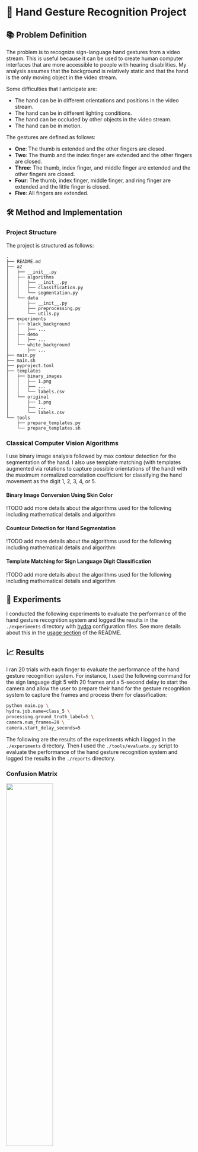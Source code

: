 # 🖖 Hand Gesture Recognition Project

## 📚 Problem Definition

The problem is to recognize sign-language hand gestures from a video stream. This is useful because it can be used to create human computer interfaces that are more accessible to people with hearing disabilities. My analysis assumes that the background is relatively static and that the hand is the only moving object in the video stream.

Some difficulties that I anticipate are:

- The hand can be in different orientations and positions in the video stream.
- The hand can be in different lighting conditions.
- The hand can be occluded by other objects in the video stream.
- The hand can be in motion.

The gestures are defined as follows:

- **One**: The thumb is extended and the other fingers are closed.
- **Two**: The thumb and the index finger are extended and the other fingers are closed.
- **Three**: The thumb, index finger, and middle finger are extended and the other fingers are closed.
- **Four**: The thumb, index finger, middle finger, and ring finger are extended and the little finger is closed.
- **Five**: All fingers are extended.

## 🛠️ Method and Implementation

### Project Structure

The project is structured as follows:

```
.
├── README.md
├── a2
│   ├── __init__.py
│   ├── algorithms
│   │   ├── __init__.py
│   │   ├── classification.py
│   │   └── segmentation.py
│   └── data
│       ├── __init__.py
│       ├── preprocessing.py
│       └── utils.py
├── experiments
│   ├── black_background
│   │   ├── ...
│   ├── demo
│   │   ├── ...
│   └── white_background
│       ├── ...
├── main.py
├── main.sh
├── pyproject.toml
├── templates
│   ├── binary_images
│   │   ├── 1.png
│   │   ├── ...
│   │   └── labels.csv
│   └── original
│       ├── 1.png
│       ├── ...
│       └── labels.csv
└── tools
    ├── prepare_templates.py
    └── prepare_templates.sh
```

### Classical Computer Vision Algorithms

I use binary image analysis followed by max contour detection for the segmentation of the hand. I also use template matching (with templates augmented via rotations to capture possible orientations of the hand) with the maximum normalized correlation coefficient for classifying the hand movement as the digit 1, 2, 3, 4, or 5.

#### Binary Image Conversion Using Skin Color

!TODO add more details about the algorithms used for the following including mathematical details and algorithm

#### Countour Detection for Hand Segmentation

!TODO add more details about the algorithms used for the following including mathematical details and algorithm

#### Template Matching for Sign Language Digit Classification

!TODO add more details about the algorithms used for the following including mathematical details and algorithm

## 🔬 Experiments

I conducted the following experiments to evaluate the performance of the hand gesture recognition system and logged the results in the `./experiments` directory with [hydra](https://hydra.cc/docs/intro/) configuration files. See more details about this in the [usage section](#-usage) of the README.

## 📈 Results

I ran 20 trials with each finger to evaluate the performance of the hand gesture recognition system. For instance, I used the following command for the sign language digit 5 with 20 frames and a 5-second delay to start the camera and allow the user to prepare their hand for the gesture recognition system to capture the frames and process them for classification:

```bash
python main.py \
hydra.job.name=class_5 \
processing.ground_truth_label=5 \
camera.num_frames=20 \
camera.start_delay_seconds=5
```

The following are the results of the experiments which I logged in the `./experiments` directory. Then I used the `./tools/evaluate.py` script to evaluate the performance of the hand gesture recognition system and logged the results in the `./reports` directory.


### Confusion Matrix

<img src="./reports/confusion_matrix.png" width="50%">

Along with the program, submit the following information about your graphics program:

An overall description
How the graphics respond to different hand shapes and/or gestures
Interesting and fun aspects of the graphics display

## 🎮 Demo

### 📦 Setup

The project is implemented in Python 3.10. The dependencies are managed using Poetry. To install the dependencies, run the following commands:

```bash
# create a virtual environment
python -m venv .venv
# activate the virtual environment
source .venv/bin/activate
# install the dependencies
poetry install
```

## 🚀 Usage

To run the live demo follow the instructions below. The demo will start the camera and display the live feed. The program will then wait for a few seconds (`start_delay_seconds`) to allow the camera to adjust to the lighting conditions and user to prepare the motion. **Note, that only content inside of the green bounding box will be processed, so that is where the user should put their hand.** After the delay, the program will start capturing frames (`num_frames_to_save`) and processing them. The program will display the processed frames and the classification results in real-time. The program will also save the binary image and processed frames to the specified directory (`save_dir`).

### Slight Technical Limitations

The program works best when the user tries to shape their hand to mimic the template images (`./templates/binary_images`) for the sign-language digit (1-5) that they are trying to automatically classify. The hand should be still and the background should be relatively static with not too much overexposure or underexposure in the camera. The program will not work well if the hand is in motion or if the background is not relatively static.

### Visualization of GUI

The program will display the following GUI:

![GUI](./reports/gui.png)

### Basic Usage

```bash
python main.py
```

### Advanced Usage

Refer to `predict` function in `main.py` for more details about parameters. You can specify the following parameters in the `conf/config.yaml` hydra configuration file or as command line arguments, e.g.

```bash
python main.py \
hydra.job.name=rotation_template_matching \
processing.ground_truth_label=1
```

## 🗣️ Discussion

## 🏆 Conclusions

## 🎬 Credits and Bibliography

[Gamma Correction](https://pyimagesearch.com/2015/10/05/opencv-gamma-correction/)

[Count Approximation](https://pyimagesearch.com/2021/10/06/opencv-contour-approximation/)

## 👥 Collaborators

* None